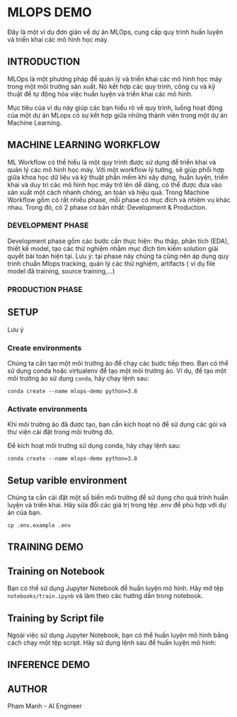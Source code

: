 # MLOPS DEMO
Đây là một ví dụ đơn giản về dự án MLOps, cung cấp quy trình huấn luyện và triển khai các mô hình học máy.

## INTRODUCTION

MLOps là một phương pháp để quản lý và triển khai các mô hình học máy trong một môi trường sản xuất. Nó kết hợp các quy trình, công cụ và kỹ thuật để tự động hóa việc huấn luyện và triển khai các mô hình.

Mục tiêu của ví dụ này giúp các bạn hiểu rõ về quy trình, luồng hoạt động của một dự án MLops có sự kết hợp giữa những thành viên trong một dự án Machine Learning.

## MACHINE LEARNING WORKFLOW
ML Workflow có thể hiểu là một quy trình được sử dụng để triển khai và quản lý các mô hình học máy. Với một workflow lý tưởng, sẽ giúp phối hợp giữa khoa học dữ liệu và kỹ thuật phần mềm khi xây dựng, huấn luyện, triển khai và duy trì các mô hình học máy trở lên dễ dàng, có thể được đưa vào sản xuất một cách nhanh chóng, an toàn và hiệu quả. 
Trong Machine Workflow gồm có rất nhiều phase, mỗi phase có mục đích và nhiệm vụ khác nhau. 
Trong đó, có 2 phase cơ bản nhất: Development &  Production.

###  DEVELOPMENT PHASE
Development phase gồm các bước cần thực hiện: thu thập, phân tích (EDA), thiết kế model, tạo các thử nghiệm nhằm mục đích tìm kiếm solution giải quyết bài toán hiện tại. 
Lưu ý: tại phase này chúng ta cũng nên áp dụng quy trình chuẩn Mlops tracking, quản lý các thử nghiệm, artifacts ( ví dụ file model đã training, source training,...)
###  PRODUCTION PHASE

## SETUP
Lưu ý
### Create environments
Chúng ta cần tạo một môi trường ảo để chạy các bước tiếp theo. Bạn có thể sử dụng conda hoặc virtualenv để tạo một môi trường ảo.
Ví dụ, để tạo một môi trường ảo sử dụng `conda`, hãy chạy lệnh sau:

```
conda create --name mlops-demo python=3.8
```

### Activate environments
Khi môi trường ảo đã được tạo, bạn cần kích hoạt nó để sử dụng các gói và thư viện cài đặt trong môi trường đó.

Để kích hoạt môi trường sử dụng conda, hãy chạy lệnh sau:
``` 
conda create --name mlops-demo python=3.8
```
## Setup varible environment
Chúng ta cần cài đặt một số biến môi trường để sử dụng cho quá trình huấn luyện và triển khai. Hãy sửa đổi các giá trị trong tệp .env để phù hợp với dự án của bạn.
```
cp .env.example .env
```
## TRAINING DEMO
## Training on Notebook
Bạn có thể sử dụng Jupyter Notebook để huấn luyện mô hình. Hãy mở tệp `notebooks/train.ipynb` và làm theo các hướng dẫn trong notebook.
## Training by Script file
Ngoài việc sử dụng Jupyter Notebook, bạn có thể huấn luyện mô hình bằng cách chạy một tệp script. Hãy sử dụng lệnh sau để huấn luyện mô hình:

## INFERENCE DEMO

## AUTHOR
Pham Manh - AI Engineer
